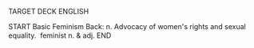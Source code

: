 TARGET DECK
ENGLISH

START
Basic
Feminism
Back: n. Advocacy of women's rights and sexual equality.  feminist n. & adj.
END
